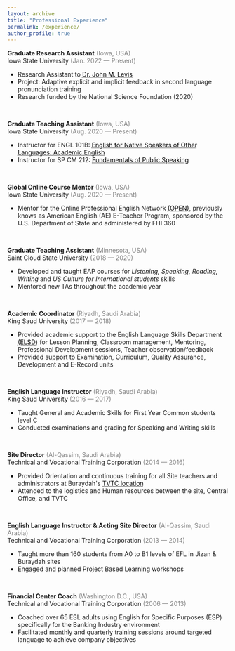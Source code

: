 ```yaml
---
layout: archive
title: "Professional Experience"
permalink: /experience/
author_profile: true
---
```


**Graduate Research Assistant** <span style="color:grey">(Iowa, USA)</span><br/>
Iowa State University <span style="color:grey">(Jan. 2022 — Present)</span><br/>
+ Research Assistant to <a href="https://faculty.sites.iastate.edu/jlevis/" target="_blank" style="color: black; text-decoration: underline;text-decoration-style: dotted;">Dr. John M. Levis</a><br/>
+ Project: Adaptive explicit and implicit feedback in second language pronunciation training<br/>
+ Research funded by the National Science Foundation (2020)<br/>
<br/>

**Graduate Teaching Assistant** <span style="color:grey">(Iowa, USA)</span><br/>
Iowa State University <span style="color:grey">(Aug. 2020 — Present)</span><br/>
+ Instructor for ENGL 101B: <a href="https://apling.engl.iastate.edu/esl-courses/" target="_blank" style="color: black; text-decoration: underline;text-decoration-style: dotted;">English for Native Speakers of Other Languages: Academic English</a><br/>
+ Instructor for SP CM 212: <a href="https://engl.iastate.edu/course-descriptions/" target="_blank" style="color: black; text-decoration: underline;text-decoration-style: dotted;">Fundamentals of Public Speaking</a><br/>
<br/>

**Global Online Course Mentor** <span style="color:grey">(Iowa, USA)</span><br/>
Iowa State University <span style="color:grey">(Aug. 2020 — Present)</span><br/>
+ Mentor for the Online Professional English Network <a href="https://www.openenglishprograms.org/dtawc" target="_blank" style="color: black; text-decoration: underline;text-decoration-style: dotted;">(OPEN)</a>, previously knows as American English (AE) E-Teacher Program, sponsored by the U.S. Department of State and administered by FHI 360<br/>
<br/>

**Graduate Teaching Assistant** <span style="color:grey">(Minnesota, USA)</span><br/>
Saint Cloud State University <span style="color:grey">(2018 — 2020)</span><br/>
+ Developed and taught EAP courses for _Listening, Speaking, Reading, Writing_ and _US Culture for International students_ skills<br/>
+ Mentored new TAs throughout the academic year<br/>
<br/>

**Academic Coordinator** <span style="color:grey">(Riyadh, Saudi Arabia)</span><br/>
King Saud University <span style="color:grey">(2017 — 2018)</span><br/>
+ Provided academic support to the English Language Skills Department <a href="https://cfy.ksu.edu.sa/en/node/1393" target="_blank" style="color: black; text-decoration: underline;text-decoration-style: dotted;">(ELSD)</a> for Lesson Planning, Classroom management, Mentoring, Professional Development sessions, Teacher observation/feedback<br/>
+ Provided support to Examination, Curriculum, Quality Assurance, Development and E-Record units<br/>
<br/>

**English Language Instructor** <span style="color:grey">(Riyadh, Saudi Arabia)</span><br/>
King Saud University <span style="color:grey">(2016 — 2017)</span><br/>
+ Taught General and Academic Skills for First Year Common students level C<br/>
+ Conducted examinations and grading for Speaking and Writing skills<br/>
<br/>

**Site Director** <span style="color:grey">(Al-Qassim, Saudi Arabia)</span><br/>
Technical and Vocational Training Corporation <span style="color:grey">(2014 — 2016)</span><br/>
+ Provided Orientation and continuous training for all Site teachers and administrators at Buraydah's <a href="https://sites.google.com/a/interlink.edu/malanazi/home/ada-hyyte-altdryb-waladaryyn" target="_blank" style="color: black; text-decoration: underline;text-decoration-style: dotted;">TVTC location</a><br/>
+ Attended to the logistics and Human resources between the site, Central Office, and TVTC<br/>
<br/>

**English Language Instructor & Acting Site Director** <span style="color:grey">(Al-Qassim, Saudi Arabia)</span><br/>
Technical and Vocational Training Corporation <span style="color:grey">(2013 — 2014)</span><br/>
+ Taught more than 160 students from A0 to B1 levels of EFL in Jizan & Buraydah sites<br/>
+ Engaged and planned Project Based Learning workshops<br/>
<br/>

**Financial Center Coach** <span style="color:grey">(Washington D.C., USA)</span><br/>
Technical and Vocational Training Corporation <span style="color:grey">(2006 — 2013)</span><br/>
+ Coached over 65 ESL adults using English for Specific Purposes (ESP) specifically for the Banking Industry environment<br/>
+ Facilitated monthly and quarterly training sessions around targeted language to achieve company objectives<br/>
